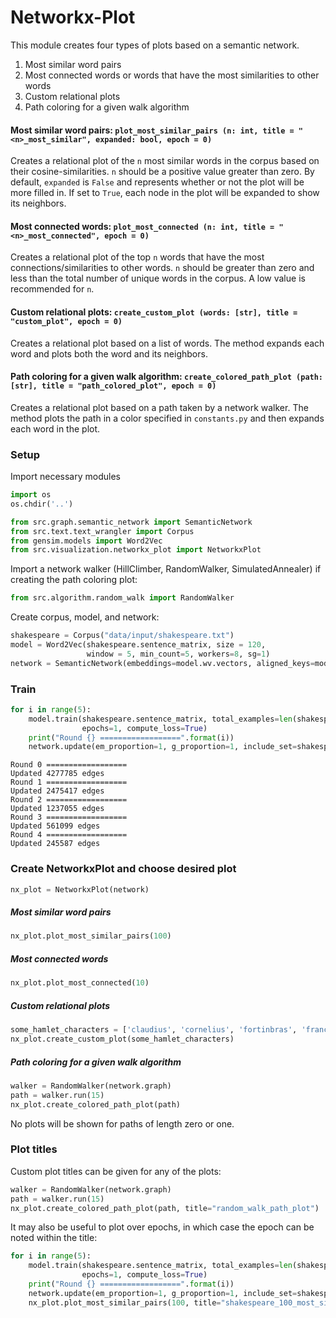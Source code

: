 # Networkx-Plot

This module creates four types of plots based on a semantic network.   
1. Most similar word pairs
2. Most connected words or words that have the most similarities to other words
3. Custom relational plots 
4. Path coloring for a given walk algorithm

#### Most similar word pairs:  `plot_most_similar_pairs (n: int, title = "<n>_most_similar", expanded: bool, epoch = 0)`
Creates a relational plot of the `n` most similar words in the corpus based on their cosine-similarities.  `n` should be a positive value greater than zero.  By default, `expanded` is `False` and represents whether or not the plot will be more filled in. If set to `True`, each node in the plot will be expanded to show its neighbors.  

#### Most connected words: `plot_most_connected (n: int, title = "<n>_most_connected", epoch = 0)`
Creates a relational plot of the top `n` words that have the most connections/similarities to other words.  `n` should be greater than zero and less than the total number of unique words in the corpus. A low value is recommended for `n`.

#### Custom relational plots: `create_custom_plot (words: [str], title = "custom_plot", epoch = 0)`
Creates a relational plot based on a list of words.  The method expands each word and plots both the word and its neighbors.   

#### Path coloring for a given walk algorithm: `create_colored_path_plot (path: [str], title = "path_colored_plot", epoch = 0)`
Creates a relational plot based on a path taken by a network walker.  The method plots the path in a color specified in `constants.py` and then expands each word in the plot.  


### Setup
Import necessary modules


```python
import os
os.chdir('..')
```


```python
from src.graph.semantic_network import SemanticNetwork
from src.text.text_wrangler import Corpus
from gensim.models import Word2Vec
from src.visualization.networkx_plot import NetworkxPlot
```

Import a network walker (HillClimber, RandomWalker, SimulatedAnnealer) if creating the path coloring plot:

```python
from src.algorithm.random_walk import RandomWalker
```

Create corpus, model, and network:

```python
shakespeare = Corpus("data/input/shakespeare.txt")
model = Word2Vec(shakespeare.sentence_matrix, size = 120,
                 window = 5, min_count=5, workers=8, sg=1)
network = SemanticNetwork(embeddings=model.wv.vectors, aligned_keys=model.wv.index2word)
```

### Train


```python
for i in range(5):
    model.train(shakespeare.sentence_matrix, total_examples=len(shakespeare.sentence_matrix),
                epochs=1, compute_loss=True)
    print("Round {} ==================".format(i))
    network.update(em_proportion=1, g_proportion=1, include_set=shakespeare.nouns, stop_set=shakespeare.stopwords, thresh=0.8, verbose=True)
```

    Round 0 ==================
    Updated 4277785 edges
    Round 1 ==================
    Updated 2475417 edges
    Round 2 ==================
    Updated 1237055 edges
    Round 3 ==================
    Updated 561099 edges
    Round 4 ==================
    Updated 245587 edges
    

### Create NetworkxPlot and choose desired plot   

```python
nx_plot = NetworkxPlot(network)
```

##### Most similar word pairs
```python
nx_plot.plot_most_similar_pairs(100)
```

##### Most connected words 
```python
nx_plot.plot_most_connected(10)
```

##### Custom relational plots 
```python
some_hamlet_characters = ['claudius', 'cornelius', 'fortinbras', 'francisco', 'guildenstern', 'hamlet', 'horatio', 'laertes', 'marcellus', 'ophelia', 'osric', 'polonius', 'reynaldo', 'rosencrantz', 'servant']
nx_plot.create_custom_plot(some_hamlet_characters)
```

##### Path coloring for a given walk algorithm
```python
walker = RandomWalker(network.graph)
path = walker.run(15)
nx_plot.create_colored_path_plot(path)
```

No plots will be shown for paths of length zero or one. 

### Plot titles

Custom plot titles can be given for any of the plots:
```python
walker = RandomWalker(network.graph)
path = walker.run(15)
nx_plot.create_colored_path_plot(path, title="random_walk_path_plot")
```

It may also be useful to plot over epochs, in which case the epoch can be noted within the title:

```python
for i in range(5):
    model.train(shakespeare.sentence_matrix, total_examples=len(shakespeare.sentence_matrix),
                epochs=1, compute_loss=True)
    print("Round {} ==================".format(i))
    network.update(em_proportion=1, g_proportion=1, include_set=shakespeare.nouns, stop_set=shakespeare.stopwords, thresh=0.8, verbose=True)
    nx_plot.plot_most_similar_pairs(100, title="shakespeare_100_most_similar_thresh80", epoch=i)

```

 
